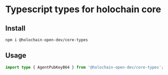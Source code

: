 # Typescript types for holochain core

## Install

```
npm i @holochain-open-dev/core-types
```

## Usage

```ts
import type { AgentPubKeyB64 } from '@holochain-open-dev/core-types';
```
